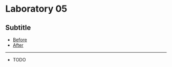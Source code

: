 # Laboratory 05
## Subtitle
* [Before](/Laboratories/Laboratory01/Laboratory05_Before)
* [After](/Laboratories/Laboratory01/Laboratory05_After)
---
* TODO